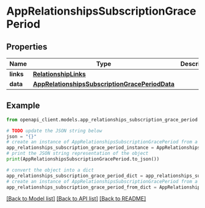 # AppRelationshipsSubscriptionGracePeriod


## Properties

Name | Type | Description | Notes
------------ | ------------- | ------------- | -------------
**links** | [**RelationshipLinks**](RelationshipLinks.md) |  | [optional] 
**data** | [**AppRelationshipsSubscriptionGracePeriodData**](AppRelationshipsSubscriptionGracePeriodData.md) |  | [optional] 

## Example

```python
from openapi_client.models.app_relationships_subscription_grace_period import AppRelationshipsSubscriptionGracePeriod

# TODO update the JSON string below
json = "{}"
# create an instance of AppRelationshipsSubscriptionGracePeriod from a JSON string
app_relationships_subscription_grace_period_instance = AppRelationshipsSubscriptionGracePeriod.from_json(json)
# print the JSON string representation of the object
print(AppRelationshipsSubscriptionGracePeriod.to_json())

# convert the object into a dict
app_relationships_subscription_grace_period_dict = app_relationships_subscription_grace_period_instance.to_dict()
# create an instance of AppRelationshipsSubscriptionGracePeriod from a dict
app_relationships_subscription_grace_period_from_dict = AppRelationshipsSubscriptionGracePeriod.from_dict(app_relationships_subscription_grace_period_dict)
```
[[Back to Model list]](../README.md#documentation-for-models) [[Back to API list]](../README.md#documentation-for-api-endpoints) [[Back to README]](../README.md)


